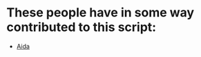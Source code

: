 # These people have in some way contributed to this script:
* [Aida](https://github.com/Autotonic/)
